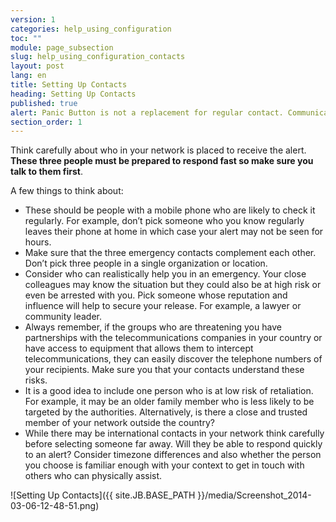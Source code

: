 ```yaml
---
version: 1
categories: help_using_configuration
toc: ""
module: page_subsection
slug: help_using_configuration_contacts
layout: post
lang: en
title: Setting Up Contacts
heading: Setting Up Contacts
published: true
alert: Panic Button is not a replacement for regular contact. Communicate regularly with your network and keep them informed of your planned whereabouts.
section_order: 1
---
```


Think carefully about who in your network is placed to receive the alert. **These three people must be prepared to respond fast so make sure you talk to them first**. 

A few things to think about:

-	These should be people with a mobile phone who are likely to check it regularly. For example, don’t pick someone who you know regularly leaves their phone at home in which case your alert may not be seen for hours.
-	Make sure that the three emergency contacts complement each other. Don’t pick three people in a single organization or location. 
-	Consider who can realistically help you in an emergency. Your close colleagues may know the situation but they could also be at high risk or even be arrested with you. Pick someone whose reputation and influence will help to secure your release. For example, a lawyer or community leader.
-	Always remember, if the groups who are threatening you have partnerships with the telecommunications companies in your country or have access to equipment that allows them to intercept telecommunications, they can easily discover the telephone numbers of your recipients. Make sure you that your contacts understand these risks. 
- It is a good idea to include one person who is at low risk of retaliation. For example, it may be an older family member who is less likely to be targeted by the authorities. Alternatively, is there a close and trusted member of your network outside the country? 
-	While there may be international contacts in your network think carefully before selecting someone far away. Will they be able to respond quickly to an alert? Consider timezone differences and also whether the person you choose is familiar enough with your context to get in touch with others who can physically assist.

![Setting Up Contacts]({{ site.JB.BASE_PATH }}/media/Screenshot_2014-03-06-12-48-51.png)
